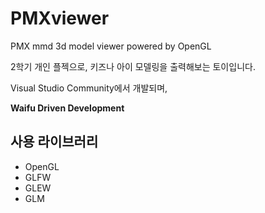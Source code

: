 # PMXviewer
PMX mmd 3d model viewer powered by OpenGL

2학기 개인 플젝으로, 키즈나 아이 모델링을 출력해보는 토이입니다.

Visual Studio Community에서 개발되며, 


**Waifu Driven Development**

## 사용 라이브러리
- OpenGL
- GLFW
- GLEW
- GLM